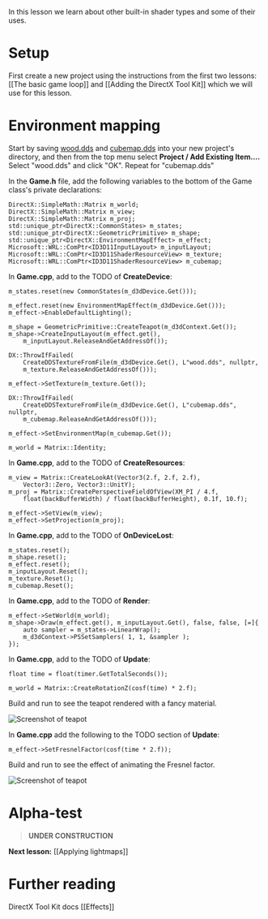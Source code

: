 In this lesson we learn about other built-in shader types and some of their uses.

# Setup
First create a new project using the instructions from the first two lessons: [[The basic game loop]] and
[[Adding the DirectX Tool Kit]] which we will use for this lesson.

# Environment mapping

Start by saving [wood.dds](https://github.com/Microsoft/DirectXTK/wiki/wood.DDS) and [cubemap.dds](https://github.com/Microsoft/DirectXTK/wiki/cubemap.dds) into your new project's directory, and then from the top menu select **Project / Add Existing Item....** Select "wood.dds" and click "OK". Repeat for "cubemap.dds"

In the **Game.h** file, add the following variables to the bottom of the Game class's private declarations:

    DirectX::SimpleMath::Matrix m_world;
    DirectX::SimpleMath::Matrix m_view;
    DirectX::SimpleMath::Matrix m_proj;
    std::unique_ptr<DirectX::CommonStates> m_states;
    std::unique_ptr<DirectX::GeometricPrimitive> m_shape;
    std::unique_ptr<DirectX::EnvironmentMapEffect> m_effect;
    Microsoft::WRL::ComPtr<ID3D11InputLayout> m_inputLayout;
    Microsoft::WRL::ComPtr<ID3D11ShaderResourceView> m_texture;
    Microsoft::WRL::ComPtr<ID3D11ShaderResourceView> m_cubemap;

In **Game.cpp**, add to the TODO of **CreateDevice**:

    m_states.reset(new CommonStates(m_d3dDevice.Get()));

    m_effect.reset(new EnvironmentMapEffect(m_d3dDevice.Get()));
    m_effect->EnableDefaultLighting();

    m_shape = GeometricPrimitive::CreateTeapot(m_d3dContext.Get());
    m_shape->CreateInputLayout(m_effect.get(),
        m_inputLayout.ReleaseAndGetAddressOf());

    DX::ThrowIfFailed(
        CreateDDSTextureFromFile(m_d3dDevice.Get(), L"wood.dds", nullptr,
        m_texture.ReleaseAndGetAddressOf()));

    m_effect->SetTexture(m_texture.Get());

    DX::ThrowIfFailed(
        CreateDDSTextureFromFile(m_d3dDevice.Get(), L"cubemap.dds", nullptr,
        m_cubemap.ReleaseAndGetAddressOf()));

    m_effect->SetEnvironmentMap(m_cubemap.Get());

    m_world = Matrix::Identity;

In **Game.cpp**, add to the TODO of **CreateResources**:

    m_view = Matrix::CreateLookAt(Vector3(2.f, 2.f, 2.f),
        Vector3::Zero, Vector3::UnitY);
    m_proj = Matrix::CreatePerspectiveFieldOfView(XM_PI / 4.f,
        float(backBufferWidth) / float(backBufferHeight), 0.1f, 10.f);

    m_effect->SetView(m_view);
    m_effect->SetProjection(m_proj);

In **Game.cpp**, add to the TODO of **OnDeviceLost**:

    m_states.reset();
    m_shape.reset();
    m_effect.reset();
    m_inputLayout.Reset();
    m_texture.Reset();
    m_cubemap.Reset();

In **Game.cpp**, add to the TODO of **Render**:

    m_effect->SetWorld(m_world);
    m_shape->Draw(m_effect.get(), m_inputLayout.Get(), false, false, [=]{
        auto sampler = m_states->LinearWrap();
        m_d3dContext->PSSetSamplers( 1, 1, &sampler );
    });

In **Game.cpp**, add to the TODO of **Update**:

    float time = float(timer.GetTotalSeconds());

    m_world = Matrix::CreateRotationZ(cosf(time) * 2.f);

Build and run to see the teapot rendered with a fancy material.

![Screenshot of teapot](https://github.com/Microsoft/DirectXTK/wiki/images/screenshotTeapot.PNG)

In **Game.cpp** add the following to the TODO section of **Update**:

    m_effect->SetFresnelFactor(cosf(time * 2.f));

Build and run to see the effect of animating the Fresnel factor.

![Screenshot of teapot](https://github.com/Microsoft/DirectXTK/wiki/images/screenshotTeapot2.PNG)

# Alpha-test

> **UNDER CONSTRUCTION**

**Next lesson:** [[Applying lightmaps]]

# Further reading 

DirectX Tool Kit docs [[Effects]]